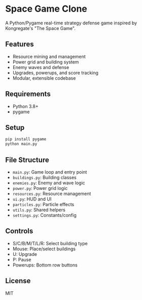 # Space Game Clone

A Python/Pygame real-time strategy defense game inspired by Kongregate's "The Space Game".

## Features
- Resource mining and management
- Power grid and building system
- Enemy waves and defense
- Upgrades, powerups, and score tracking
- Modular, extensible codebase

## Requirements
- Python 3.8+
- pygame

## Setup
```bash
pip install pygame
python main.py
```

## File Structure
- `main.py`: Game loop and entry point
- `buildings.py`: Building classes
- `enemies.py`: Enemy and wave logic
- `power.py`: Power grid logic
- `resources.py`: Resource management
- `ui.py`: HUD and UI
- `particles.py`: Particle effects
- `utils.py`: Shared helpers
- `settings.py`: Constants/config

## Controls
- S/C/B/M/T/L/R: Select building type
- Mouse: Place/select buildings
- U: Upgrade
- P: Pause
- Powerups: Bottom row buttons

## License
MIT 